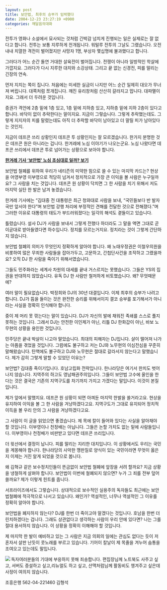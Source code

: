 ```yaml
---
layout: post
title: 보안법, 최후의 승부가 임박했다
date: 2004-12-23 23:27:19 +0900
categories: 깨달음의대화
---
```

전투가 영화나 소설에서 묘사되는 것처럼 긴박감 넘치게 진행되는 일은 실제로는 잘 없다고 합니다. 전투는 보통 지루하게 전개됩니다. 워털루 전투의 그날도 그랬습니다. 오전 내내 치열한 격전이 벌어졌지만 사망자 1명, 부상자 몇십명에 불과했다고 합니다.    
  
그러다가 어느 순간 돌연 거대한 살육전이 벌어집니다. 전쟁이 아니라 일방적인 학살에 가깝지요. 그러다가 다시 지루한 대치와 소강상태. 그리고 끝 없는 신경전, 피를 말리는 긴장의 연속.    
  
먼저 지치는 쪽이 집니다. 처음에는 미세한 실금이 나지만 어느 순간 일제히 대오가 무너져 버립니다. 대쪽처럼 쪼개집니다. 깨진 유리창처럼 산산히 갈라지고 맙니다. 대파멸이지요. 그래서 더 두려운 것입니다. 
  
  
증권가 격언에 2층 밑에 1층 있고, 1층 밑에 지하층 있고, 지하층 밑에 지하 2층이 있다고 합니다. 바닥이 없이 추락한다는 말이지요. 지금이 그렇습니다. 그렇게 추락했는데도. 그렇게 지지자의 피를 말렸는데도 아직 더 추락할 바닥이 남아있고 더 말릴 피가 남아있다는 것인지.    
  
지금이 데프콘 쓰리 상황인지 데프콘 투 상황인지는 잘 모르겠습니다. 한가지 분명한 것은 데프콘 원은 아니라는 겁니다. 한겨레에 노심 이야기가 나오는군요. 노심 나왔다면 데프콘 쓰리에서 데프콘 투로 넘어가는 상황으로 보아야 합니다.    
  
<A href="http://www.hani.co.kr/section-003000000/2004/12/003000000200412231836128.html" target=new>**한겨레 기사 ‘보안법’ 노심 초심대로 일까? 보기**</A>    
  
보안법 철폐를 위하여 우리가 네티즌의 미약한 힘으로 쓸 수 있는 마지막 카드는? 현상을 어영부영 이부영으로 적당히 넘겨서 정치적으로 가장 큰 이익을 볼 사람은 누구일까요? 그 사람을 치는 것입니다. 데프콘 원 상황이 닥치면 그 한 사람을 치기 위해서 저도 마지막 실탄 한 발은 남겨 놓겠습니다.    
  
한겨레 기사에는 “김대중 전 대통령은 최근 청와대로 사람을 보내, “국민들보다 반 발자국만 앞서야 한다”며 보안법 강행 처리에 부정적인 견해를 전달한 것으로 전해졌다.”며 그러한 이유로 대통령의 태도가 부드러워졌다는 일각의 해석도 곁들이고 있습니다.    
  
틀렸습니다. 설사 DJ가 사람을 보내서 그렇게 전했다 하더라도 그 말을 액면 그대로 곧이곧대로 받아들였다면 하수입니다. 정치를 모르는거지요. 정치라는 것이 그렇게 간단하지 않습니다.    
  
보안법 철폐의 의미가 무엇인지 정확하게 알아야 합니다. 왜 노태우정권은 이철우의원을 비롯하여 많은 무죄한 사람들을 잡아가두고, 고문하고, 간첩단사건을 조작하고 그랬을까요? 오직 DJ 한 사람을 죽이기 위해서였습니다.    
  
그들도 민주화라는 세계사 차원의 대세를 끝내 거스르지는 못했습니다. 그들은 YS의 집권을 반대하지 않았습니다. 유독 DJ 한 사람만 철저하게 비토했습니다. 왜? 무엇때문에?    
  
여러 말이 필요없습니다. 박정희와 DJ의 30년 대결입니다. 이제 최후의 승부가 나려고 합니다. DJ가 뜸을 들이는 것은 완전한 승리를 위해서이지 결코 승부를 포기해서가 아니라는 사실을 정확히 인식해야 합니다. 
  
  
중이 제 머리 못 깎는다는 말이 있습니다. DJ가 자신의 발에 채워진 족쇄를 스스로 풀지 못하는 것입니다. 그래서 DJ는 안전한 이인제가 아닌, 리틀 DJ 한화갑이 아닌, 바보 노무현의 상황을 용인한 것입니다.    
  
민주당은 끝내 박살이 나고야 말았습니다. 최대의 피해자는 DJ입니다. 살이 떨어져 나가는 아픔을 겪었을 것입니다. 그럼에도 불구하고 저는 DJ와 노무현의 이심전심을 꾸준히 말해왔습니다. 탄핵에도 불구하고 DJ와 노무현은 절대로 갈라서지 않는다고 말했습니다. 제가 감히 그렇게 말할 수 있었던 이유는?    
  
보안법? 김대중 죽이기입니다. 호남고립화 전략입니다. 한나라당은 여기서 한치도 벗어나지 않습니다. 지역주의 하고도 영남패권주의입니다. 그들이 보안법 고수에 올인을 한다는 것은 결국은 기존의 지역구도를 차기까지 가지고 가겠다는 말입니다. 이것이 본질입니다.    
  
제가 앞에서 말했지요. 데프콘 원 상황이 되면 아껴둔 마지막 한발을 쏠거라고요. 현상을 유지하여 이익을 볼 그 한 사람을 겨냥하겠다고요. 지역구도가 그대로 유지되어 정치적 이득을 볼 우리 안의 그 사람을 겨냥하겠다고요. 
  
  
그 사람이 이 글을 읽었으면 좋겠습니다. 제 목에 칼이 들어와 있다는 사실을 알아채야 할 것입니다. 이부영이나 천정배는 아닙니다. 그들은 논할 가치도 없는 밑에 사람들입니다. 이부영이나 천정배가 비판받고 있다면 데프콘 쓰리입니다.    
  
더 윗선에서 결정이 납니다. 피를 말리는 지리한 대치입니다. 이 상황에서도 우리는 국민을 계몽해야 합니다. 한나라당의 사악한 깽판질로 양식이 있는 국민이라면 무엇이 옳은지 이제는 거진 알게 되었을 것으로 봅니다.    
  
왜 김혁규 같은 보수정치인들이 뜬금없이 보안법 철폐에 앞장을 서려 할까요? 지금 상황을 냉철하게 살펴야 합니다. 보안법이 이번에 철폐되지 않으면? 누가 그 죄를 전부 덮어쓸까요? 제가 이렇게 힌트를 줍니다. 
  
  
서프라이즈에서도 그렇습니다. 상대적으로 보수적인 실용주의 독자들도 최근에는 보안법철폐에 적극적으로 나서고 있습니다. 왜인가? 역설적인, 너무나 역설적인 그 이유를 정확히 알아야 합니다.    
  
보안법을 폐지하지 않는다? DJ를 한번 더 죽이고야 말겠다는 것입니다. 호남을 한번 더 린치하겠다는 겁니다. 그래도 상관없다고 생각하는 사람이 우리 안에 있다면? 나는 그를 절대 용서하지 않습니다. 이 상황을 정확히 이해해야 할 것입니다.    
  
제 마지막 한 발이 예비하고 있는 그 사람은 지금 의회의 일에는 관심도 없다는 듯이 저 혼자서 살판 난듯이 콧노래를 부르고 있습니다. 기어이 칼날이 제 목줄을 겨누어 숨통을 조여오고 있는데도 말입니다.   
  
<IMG src="http://drkimz.com/technote/board/private/upimg/1094455798.jpg" align=left border=0>  
독자여러분들의 기대에 부응하지 못해 죄송합니다. 편집장님께 노트북도 사주고 싶고, 서버도 증설하고 싶고,리뉴얼도 하고 싶고, 산맥처럼님께 활동비도 챙겨주고 싶은데 사정이 여의치 않습니다.   
  
조흥은행 562-04-221460 김형석